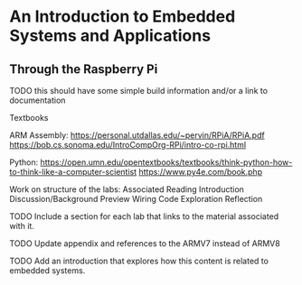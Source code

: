 # An Introduction to Embedded Systems and Applications
## Through the Raspberry Pi

TODO this should have some simple build information
and/or a link to documentation

Textbooks

ARM Assembly:
https://personal.utdallas.edu/~pervin/RPiA/RPiA.pdf
https://bob.cs.sonoma.edu/IntroCompOrg-RPi/intro-co-rpi.html

Python:
https://open.umn.edu/opentextbooks/textbooks/think-python-how-to-think-like-a-computer-scientist
https://www.py4e.com/book.php

Work on structure of the labs:
Associated Reading
Introduction
Discussion/Background
Preview
Wiring
Code
Exploration
Reflection

TODO Include a section for each lab that links to the material associated with it.

TODO Update appendix and references to the ARMV7 instead of ARMV8

TODO Add an introduction that explores how this content is related to embedded systems.
